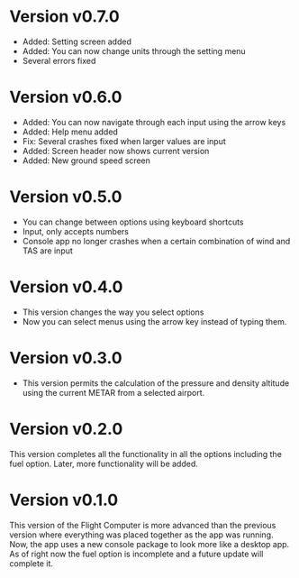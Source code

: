 # Version v0.7.0
- Added: Setting screen added
- Added: You can now change units through the setting menu
- Several errors fixed

# Version v0.6.0
- Added: You can now navigate through each input using the arrow keys
- Added: Help menu added
- Fix: Several crashes fixed when larger values are input
- Added: Screen header now shows current version
- Added: New ground speed screen

# Version v0.5.0
- You can change between options using keyboard shortcuts
- Input, only accepts numbers
- Console app no longer crashes when a certain combination of wind and TAS are input

# Version v0.4.0
- This version changes the way you select options
- Now you can select menus using the arrow key instead of typing them.

# Version v0.3.0
- This version permits the calculation of the pressure and density altitude using the current METAR from a selected airport.

# Version v0.2.0
This version completes all the functionality in all the options including the fuel option. Later, more functionality will be added.

# Version v0.1.0
This version of the Flight Computer is more advanced than the previous version where everything was placed together as the app was running. Now, the app uses a new console package to look more like a desktop app.
As of right now the fuel option is incomplete and a future update will complete it.